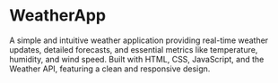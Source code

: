 # WeatherApp
A simple and intuitive weather application providing real-time weather updates, detailed forecasts, and essential metrics like temperature, humidity, and wind speed. Built with HTML, CSS, JavaScript, and the Weather API, featuring a clean and responsive design.
